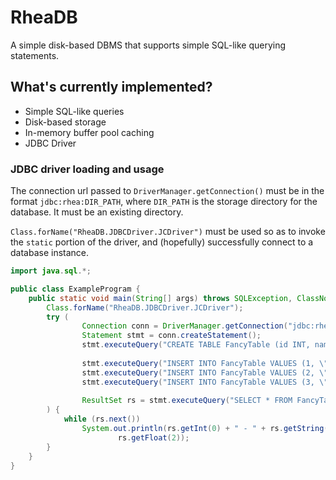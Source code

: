 # RheaDB

A simple disk-based DBMS that supports simple SQL-like querying statements.

## What's currently implemented?
* Simple SQL-like queries
* Disk-based storage
* In-memory buffer pool caching
* JDBC Driver

### JDBC driver loading and usage
The connection url passed to `DriverManager.getConnection()` must be in the
format `jdbc:rhea:DIR_PATH`, where `DIR_PATH` is the storage directory for the
database. It must be an existing directory.

`Class.forName("RheaDB.JDBCDriver.JCDriver")` must be used so as to invoke the
`static` portion of the driver, and (hopefully) successfully connect to a 
database instance.


```java
import java.sql.*;

public class ExampleProgram {
    public static void main(String[] args) throws SQLException, ClassNotFoundException {
        Class.forName("RheaDB.JDBCDriver.JCDriver");
        try (
                Connection conn = DriverManager.getConnection("jdbc:rhea:/home/USER_NAME/dbdata");
                Statement stmt = conn.createStatement();
                stmt.executeQuery("CREATE TABLE FancyTable (id INT, name STRING, mass FLOAT)");
                
                stmt.executeQuery("INSERT INTO FancyTable VALUES (1, \"Random Name\", 42.69)");
                stmt.executeQuery("INSERT INTO FancyTable VALUES (2, \"Not Random Name\", 96.24)");
                stmt.executeQuery("INSERT INTO FancyTable VALUES (3, \"Completely Random Name\", 3.1415)");
                
                ResultSet rs = stmt.executeQuery("SELECT * FROM FancyTable")
        ) {
            while (rs.next())
                System.out.println(rs.getInt(0) + " - " + rs.getString(1) + " - " +
                        rs.getFloat(2));
        }
    }
}
```
